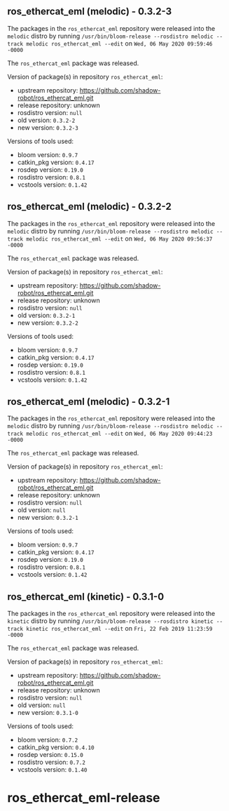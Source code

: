 ## ros_ethercat_eml (melodic) - 0.3.2-3

The packages in the `ros_ethercat_eml` repository were released into the `melodic` distro by running `/usr/bin/bloom-release --rosdistro melodic --track melodic ros_ethercat_eml --edit` on `Wed, 06 May 2020 09:59:46 -0000`

The `ros_ethercat_eml` package was released.

Version of package(s) in repository `ros_ethercat_eml`:

- upstream repository: https://github.com/shadow-robot/ros_ethercat_eml.git
- release repository: unknown
- rosdistro version: `null`
- old version: `0.3.2-2`
- new version: `0.3.2-3`

Versions of tools used:

- bloom version: `0.9.7`
- catkin_pkg version: `0.4.17`
- rosdep version: `0.19.0`
- rosdistro version: `0.8.1`
- vcstools version: `0.1.42`


## ros_ethercat_eml (melodic) - 0.3.2-2

The packages in the `ros_ethercat_eml` repository were released into the `melodic` distro by running `/usr/bin/bloom-release --rosdistro melodic --track melodic ros_ethercat_eml --edit` on `Wed, 06 May 2020 09:56:37 -0000`

The `ros_ethercat_eml` package was released.

Version of package(s) in repository `ros_ethercat_eml`:

- upstream repository: https://github.com/shadow-robot/ros_ethercat_eml.git
- release repository: unknown
- rosdistro version: `null`
- old version: `0.3.2-1`
- new version: `0.3.2-2`

Versions of tools used:

- bloom version: `0.9.7`
- catkin_pkg version: `0.4.17`
- rosdep version: `0.19.0`
- rosdistro version: `0.8.1`
- vcstools version: `0.1.42`


## ros_ethercat_eml (melodic) - 0.3.2-1

The packages in the `ros_ethercat_eml` repository were released into the `melodic` distro by running `/usr/bin/bloom-release --rosdistro melodic --track melodic ros_ethercat_eml --edit` on `Wed, 06 May 2020 09:44:23 -0000`

The `ros_ethercat_eml` package was released.

Version of package(s) in repository `ros_ethercat_eml`:

- upstream repository: https://github.com/shadow-robot/ros_ethercat_eml.git
- release repository: unknown
- rosdistro version: `null`
- old version: `null`
- new version: `0.3.2-1`

Versions of tools used:

- bloom version: `0.9.7`
- catkin_pkg version: `0.4.17`
- rosdep version: `0.19.0`
- rosdistro version: `0.8.1`
- vcstools version: `0.1.42`


## ros_ethercat_eml (kinetic) - 0.3.1-0

The packages in the `ros_ethercat_eml` repository were released into the `kinetic` distro by running `/usr/bin/bloom-release --rosdistro kinetic --track kinetic ros_ethercat_eml --edit` on `Fri, 22 Feb 2019 11:23:59 -0000`

The `ros_ethercat_eml` package was released.

Version of package(s) in repository `ros_ethercat_eml`:

- upstream repository: https://github.com/shadow-robot/ros_ethercat_eml.git
- release repository: unknown
- rosdistro version: `null`
- old version: `null`
- new version: `0.3.1-0`

Versions of tools used:

- bloom version: `0.7.2`
- catkin_pkg version: `0.4.10`
- rosdep version: `0.15.0`
- rosdistro version: `0.7.2`
- vcstools version: `0.1.40`


# ros_ethercat_eml-release